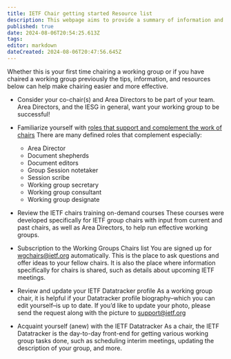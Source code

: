 ```yaml
---
title: IETF Chair getting started Resource list
description: This webpage aims to provide a summary of information and resources for chairing.
published: true
date: 2024-08-06T20:54:25.613Z
tags: 
editor: markdown
dateCreated: 2024-08-06T20:47:56.645Z
---
```


Whether this is your first time chairing a working group or if you have chaired a working group previously the tips, information, and resources below can help make chairing easier and more effective.

- Consider your co-chair(s) and Area Directors to be part of your team. 
Area Directors, and the IESG in general, want your working group to be successful!

- Familiarize yourself with [roles that support and complement the work of chairs](https://www.ietf.org/participate/roles/)
There are many defined roles that complement especially:
  - Area Director
  - Document shepherds
  - Document editors
  - Group Session notetaker
  - Session scribe
  - Working group secretary
  - Working group consultant
  - Working group designate
- Review the IETF chairs training on-demand courses
These courses were developed specifically for IETF group chairs with input from current and past chairs, as well as Area Directors, to help run effective working groups.

- Subscription to the Working Groups Chairs list
You are signed up for wgchairs@ietf.org automatically. This is the place to ask questions and offer ideas to your fellow chairs. It is also the place where information specifically for chairs is shared, such as details about upcoming IETF meetings.

- Review and update your IETF Datatracker profile
As a working group chair, it is helpful if your Datatracker profile biography–which you can edit yourself–is up to date. If you’d like to update your photo, please send the request along with the picture to support@ietf.org 
- Acquaint yourself (anew) with the IETF Datatracker
As a chair, the IETF Datatracker is the day-to-day front-end for getting various working group tasks done, such as scheduling interim meetings, updating the description of your group, and more. 

